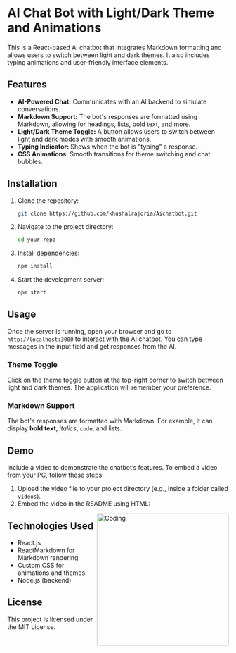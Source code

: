 # AI Chat Bot with Light/Dark Theme and Animations

This is a React-based AI chatbot that integrates Markdown formatting and allows users to switch between light and dark themes. It also includes typing animations and user-friendly interface elements.

## Features

- **AI-Powered Chat:** Communicates with an AI backend to simulate conversations.
- **Markdown Support:** The bot's responses are formatted using Markdown, allowing for headings, lists, bold text, and more.
- **Light/Dark Theme Toggle:** A button allows users to switch between light and dark modes with smooth animations.
- **Typing Indicator:** Shows when the bot is "typing" a response.
- **CSS Animations:** Smooth transitions for theme switching and chat bubbles.

## Installation

1. Clone the repository:

    ```bash
    git clone https://github.com/khushalrajoria/Aichatbot.git
    ```

2. Navigate to the project directory:

    ```bash
    cd your-repo
    ```

3. Install dependencies:

    ```bash
    npm install
    ```

4. Start the development server:

    ```bash
    npm start
    ```

## Usage

Once the server is running, open your browser and go to `http://localhost:3000` to interact with the AI chatbot. You can type messages in the input field and get responses from the AI.

### Theme Toggle

Click on the theme toggle button at the top-right corner to switch between light and dark themes. The application will remember your preference.

### Markdown Support

The bot's responses are formatted with Markdown. For example, it can display **bold text**, *italics*, `code`, and lists.

## Demo

Include a video to demonstrate the chatbot’s features. To embed a video from your PC, follow these steps:

1. Upload the video file to your project directory (e.g., inside a folder called `videos`).
2. Embed the video in the README using HTML:

 <img align="right" alt="Coding" width="300" height="300" src="[https://media.giphy.com/media/bGgsc5mWoryfgKBx1u/giphy.gif](https://s4.ezgif.com/tmp/ezgif-4-672e9ce51d.gif)">

## Technologies Used

- React.js
- ReactMarkdown for Markdown rendering
- Custom CSS for animations and themes
- Node.js (backend)

## License

This project is licensed under the MIT License.

